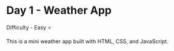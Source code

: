 <h1> Day 1 - Weather App</h1>

Difficulty - Easy :star:

This is a mini weather app built with HTML, CSS, and JavaScript. 
